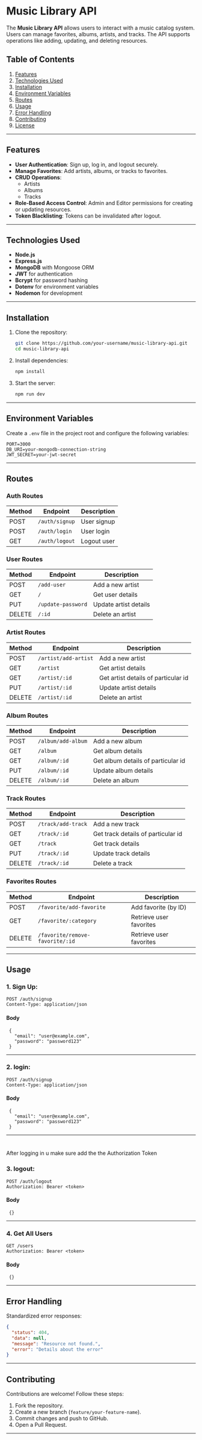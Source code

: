 # Music Library API

The **Music Library API** allows users to interact with a music catalog system. Users can manage favorites, albums, artists, and tracks. The API supports operations like adding, updating, and deleting resources.

## Table of Contents

1. [Features](#features)
2. [Technologies Used](#technologies-used)
3. [Installation](#installation)
4. [Environment Variables](#environment-variables)
5. [Routes](#routes)
6. [Usage](#usage)
7. [Error Handling](#error-handling)
8. [Contributing](#contributing)
9. [License](#license)

---

## Features

- **User Authentication**: Sign up, log in, and logout securely.
- **Manage Favorites**: Add artists, albums, or tracks to favorites.
- **CRUD Operations**:
  - Artists
  - Albums
  - Tracks
- **Role-Based Access Control**: Admin and Editor permissions for creating or updating resources.
- **Token Blacklisting**: Tokens can be invalidated after logout.

---

## Technologies Used

- **Node.js**
- **Express.js**
- **MongoDB** with Mongoose ORM
- **JWT** for authentication
- **Bcrypt** for password hashing
- **Dotenv** for environment variables
- **Nodemon** for development

---

## Installation

1. Clone the repository:

   ```bash
   git clone https://github.com/your-username/music-library-api.git
   cd music-library-api
   ```

2. Install dependencies:

   ```bash
   npm install
   ```

3. Start the server:

   ```bash
   npm run dev
   ```

---

## Environment Variables

Create a `.env` file in the project root and configure the following variables:

```env
PORT=3000
DB_URI=your-mongodb-connection-string
JWT_SECRET=your-jwt-secret
```

---
## Routes

### Auth Routes

| Method | Endpoint                 | Description          |
|--------|--------------------------|----------------------|
| POST   | `/auth/signup`           | User signup          |
| POST   | `/auth/login`            | User login           |
| GET    | `/auth/logout`           | Logout user          |

### User Routes

| Method | Endpoint                 | Description                |
|--------|--------------------------|----------------------------|
| POST   | `/add-user`           | Add a new artist           |
| GET    | `/`           | Get user details         |
| PUT    | `/update-password`           | Update artist details      |
| DELETE | `/:id`           | Delete an artist           |

### Artist Routes

| Method | Endpoint                 | Description                |
|--------|--------------------------|----------------------------|
| POST   | `/artist/add-artist`           | Add a new artist           |
| GET    | `/artist`           | Get artist details         |
| GET    | `/artist/:id`           | Get artist details of particular id        |
| PUT    | `/artist/:id`           | Update artist details      |
| DELETE | `/artist/:id`           | Delete an artist           |

### Album Routes

| Method | Endpoint                 | Description                |
|--------|--------------------------|----------------------------|
| POST   | `/album/add-album`            | Add a new album            |
| GET    | `/album`            | Get album details          |
| GET    | `/album/:id`            | Get album details of particular id        |
| PUT  | `/album/:id`            | Update album details       |
| DELETE | `/album/:id`            | Delete an album            |

### Track Routes

| Method | Endpoint                 | Description                |
|--------|--------------------------|----------------------------|
| POST   | `/track/add-track`            | Add a new track            |
| GET    | `/track/:id`            | Get track details of particular id        |
| GET    | `/track`            | Get track details          |
| PUT  | `/track/:id`            | Update track details       |
| DELETE | `/track/:id`            | Delete a track             |

### Favorites Routes

| Method | Endpoint                 | Description                |
|--------|--------------------------|----------------------------|
| POST   | `/favorite/add-favorite` | Add favorite (by ID)       |
| GET    | `/favorite/:category`             | Retrieve user favorites    |
| DELETE    | `/favorite/remove-favorite/:id`             | Retrieve user favorites    |

---

## Usage

### 1. Sign Up:
   ```http
   POST /auth/signup
   Content-Type: application/json
   ```
  #### Body

  ```
   {
     "email": "user@example.com",
     "password": "password123"
   }
   ```

---
### 2. login:
   ```http
   POST /auth/signup
   Content-Type: application/json
   ```
  #### Body

  ```
   {
     "email": "user@example.com",
     "password": "password123"
   }
   ```

---
#
After logging in u make sure add the the Authorization Token 


### 3. logout:
   ```http
POST /auth/logout
Authorization: Bearer <token>

   ```
  #### Body

  ```
   {}
   ```

---
### 4. Get All Users
   ```http
   GET /users
Authorization: Bearer <token>

   ```
  #### Body

  ```
   {}
   ```

---
## Error Handling

Standardized error responses:

```json
{
  "status": 404,
  "data": null,
  "message": "Resource not found.",
  "error": "Details about the error"
}
```

---

## Contributing

Contributions are welcome! Follow these steps:

1. Fork the repository.
2. Create a new branch (`feature/your-feature-name`).
3. Commit changes and push to GitHub.
4. Open a Pull Request.

---
